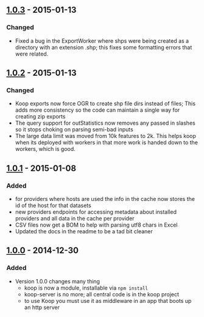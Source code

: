 
## [1.0.3](https://github.com/Esri/koop/releases/tag/1.0.3) - 2015-01-13
### Changed
- Fixed a bug in the ExportWorker where shps were being created as a directory with an extension .shp; this fixes some formatting errors that were related. 

## [1.0.2](https://github.com/Esri/koop/releases/tag/1.0.2) - 2015-01-13
### Changed
- Koop exports now force OGR to create shp file dirs instead of files; This adds more consistency so the code can maintain a single way for creating zip exports
- The query support for outStatistics now removes any passed in slashes so it stops choking on parsing semi-bad inputs
- The large data limit was moved from 10k features to 2k. This helps koop when its deployed with workers in that more work is handed down to the workers, which is good. 


## [1.0.1](https://github.com/Esri/koop/releases/tag/1.0.1) - 2015-01-08
### Added
- for providers where hosts are used the info in the cache now stores the id of the host for that datasets
- new providers endpoints for accessing metadata about installed providers and all data in the cache per provider
- CSV files now get a BOM to help with parsing utf8 chars in Excel
- Updated the docs in the readme to be a tad bit cleaner

## [1.0.0](https://github.com/Esri/koop/releases/tag/1.0.0) - 2014-12-30
### Added
- Version 1.0.0 changes many thing
  - koop is now a module, installable via `npm install`
  - koop-server is no more; all central code is in the koop project
  - to use Koop you must use it as middleware in an app that boots up an http server 
